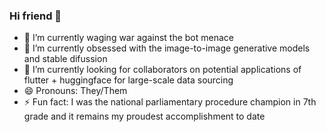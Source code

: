 ### Hi friend 👋

- 🔭 I’m currently waging war against the bot menace 
- 🌱 I’m currently obsessed with the image-to-image generative models and stable difussion
- 🤔 I’m currently looking for collaborators on potential applications of flutter + huggingface for large-scale data sourcing
- 😄 Pronouns: They/Them
- ⚡ Fun fact: I was the national parliamentary procedure champion in 7th grade and it remains my proudest accomplishment to date
